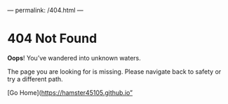 —
permalink: /404.html
—

# 404 Not Found

**Oops**! You’ve wandered into unknown waters.

The page you are looking for is missing.
Please navigate back to safety or try a different path.

[Go Home](https://hamster45105.github.io” 